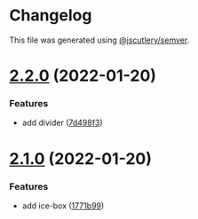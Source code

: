 # Changelog

This file was generated using [@jscutlery/semver](https://github.com/jscutlery/semver).

# [2.2.0](https://github.com/gradii/triangle/compare/v2.1.0...v2.2.0) (2022-01-20)


### Features

* add divider ([7d498f3](https://github.com/gradii/triangle/commit/7d498f3824d35572a61b271b30f09440d3e6a973))



# [2.1.0](https://github.com/gradii/triangle/compare/v2.0.0...v2.1.0) (2022-01-20)


### Features

* add ice-box ([1771b99](https://github.com/gradii/triangle/commit/1771b99f9e08e70251f8ffead9485897cde8e04c))
